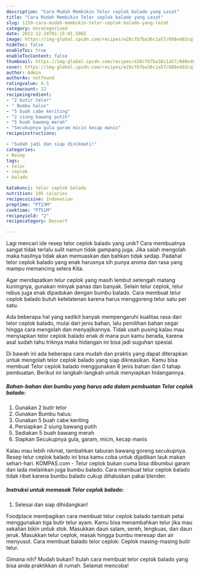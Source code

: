```yaml
---
description: "Cara Mudah Membikin Telor ceplok balado yang Lezat"
title: "Cara Mudah Membikin Telor ceplok balado yang Lezat"
slug: 1159-cara-mudah-membikin-telor-ceplok-balado-yang-lezat
category: Uncategorized
date: 2022-12-24T01:15:01.598Z
image: https://img-global.cpcdn.com/recipes/e28cfb7ba36c1a57/680x482cq70/telor-ceplok-balado-foto-resep-utama.jpg
hideToc: false
enableToc: true
enableTocContent: false
thumbnail: https://img-global.cpcdn.com/recipes/e28cfb7ba36c1a57/680x482cq70/telor-ceplok-balado-foto-resep-utama.jpg
cover: https://img-global.cpcdn.com/recipes/e28cfb7ba36c1a57/680x482cq70/telor-ceplok-balado-foto-resep-utama.jpg
author: Admin
authorAv: notfound
ratingvalue: 4.5
reviewcount: 22
recipeingredient:
- "2 butir telor"
- " Bumbu halus"
- "5 buah cabe keriting"
- "2 siung bawang putih"
- "5 buah bawang merah"
- "Secukupnya gula garam micin kecap manis"
recipeinstructions:

- "Sudah jadi dan siap dinikmati!"
categories:
- Resep
tags:
- telor
- ceplok
- balado

katakunci: telor ceplok balado 
nutrition: 195 calories
recipecuisine: Indonesian
preptime: "PT23M"
cooktime: "PT51M"
recipeyield: "2"
recipecategory: Dessert

---
```





Lagi mencari ide resep telor ceplok balado yang unik? Cara membuatnya sangat tidak terlalu sulit namun tidak gampang juga. Jika salah mengolah maka hasilnya tidak akan memuaskan dan bahkan tidak sedap. Padahal telor ceplok balado yang enak harusnya sih punya aroma dan rasa yang mampu memancing selera Kita.





Agar mendapatkan telur ceplok yang masih lembut setengah matang kuningnya, gunakan minyak panas dan banyak. Selain telur ceplok, telur rebus juga enak dipadukan dengan bumbu balado. Cara membuat telur ceplok balado butuh ketelatenan karena harus menggoreng telur satu per satu.

Ada beberapa hal yang sedikit banyak mempengaruhi kualitas rasa dari telor ceplok balado, mulai dari jenis bahan, lalu pemilihan bahan segar hingga cara mengolah dan menyajikannya. Tidak usah pusing kalau mau menyiapkan telor ceplok balado enak di mana pun kamu berada, karena asal sudah tahu triknya maka hidangan ini bisa jadi suguhan spesial.






Di bawah ini ada beberapa cara mudah dan praktis yang dapat diterapkan untuk mengolah telor ceplok balado yang siap dikreasikan. Kamu bisa membuat Telor ceplok balado menggunakan 6 jenis bahan dan 0 tahap pembuatan. Berikut ini langkah-langkah untuk menyiapkan hidangannya.

<!--inarticleads1-->

##### Bahan-bahan dan bumbu yang harus ada dalam pembuatan Telor ceplok balado:

1. Gunakan 2 butir telor
1. Gunakan  Bumbu halus:
1. Gunakan 5 buah cabe keriting
1. Persiapkan 2 siung bawang putih
1. Sediakan 5 buah bawang merah
1. Siapkan Secukupnya gula, garam, micin, kecap manis


Kalau mau lebih nikmat, tambahkan taburan bawang goreng secukupnya. Resep telur ceplok balado ini bisa kamu coba untuk dijadikan lauk makan sehari-hari. KOMPAS.com - Telur ceplok bukan cuma bisa dibumbui garam dan lada melainkan juga bumbu balado. Cara membuat telur ceplok balado tidak ribet karena bumbu balado cukup dihaluskan pakai blender. 

<!--inarticleads2-->

##### Instruksi untuk memasak Telor ceplok balado:


1. Selesai dan siap dihidangkan!

Foodplace membagikan cara membuat telur ceplok balado tambah petai menggunakan tiga butir telur ayam. Kamu bisa menambahkan telur jika mau sekalian bikin untuk stok. Masukkan daun salam, sereh, lengkuas, dan daun jeruk. Masukkan telur ceplok, masak hingga bumbu meresap dan air menyusut. Cara membuat balado telor ceplok: Ceplok masing-masing butir telur. 

Gimana nih? Mudah bukan? Itulah cara membuat telor ceplok balado yang bisa anda praktikkan di rumah. Selamat mencoba!
